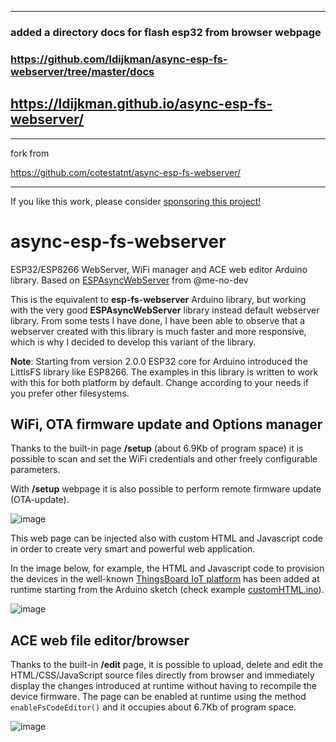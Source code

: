 
---

### added a directory docs for flash esp32 from browser webpage

### https://github.com/ldijkman/async-esp-fs-webserver/tree/master/docs

## https://ldijkman.github.io/async-esp-fs-webserver/

---
fork from 

https://github.com/cotestatnt/async-esp-fs-webserver/

---

If you like this work, please consider [sponsoring this project!](https://paypal.me/cotesta)

# async-esp-fs-webserver
ESP32/ESP8266 WebServer, WiFi manager and ACE web editor Arduino library. Based on [ESPAsyncWebServer](https://github.com/me-no-dev/ESPAsyncWebServer) from @me-no-dev

This is the equivalent to **esp-fs-webserver** Arduino library, but working with the very good **ESPAsyncWebServer** library instead default webserver library.
From some tests I have done, I have been able to observe that a webserver created with this library is much faster and more responsive, which is why I decided to develop this variant of the library.

**Note**:
Starting from version 2.0.0 ESP32 core for Arduino introduced the LittlsFS library like ESP8266. The examples in this library is written to work with this for both platform by default. Change according to your needs if you prefer other filesystems.

## WiFi, OTA firmware update and Options manager
Thanks to the built-in page **/setup** (about 6.9Kb of program space) it is possible to scan and set the WiFi credentials and other freely configurable parameters.

With **/setup** webpage it is also possible to perform remote firmware update (OTA-update). 

![image](https://github.com/cotestatnt/async-esp-fs-webserver/assets/27758688/e16cf5cb-252a-42bb-b111-305387f9d0cc)


This web page can be injected also with custom HTML and Javascript code in order to create very smart and powerful web application.

In the image below, for example, the HTML and Javascript code to provision the devices in the well-known [ThingsBoard IoT platform](https://thingsboard.io/) has been added at runtime starting from the Arduino sketch (check example [customHTML.ino](https://github.com/cotestatnt/async-esp-fs-webserver/tree/main/examples/customHTML)).

![image](https://github.com/cotestatnt/async-esp-fs-webserver/assets/27758688/74c3046b-fc04-46d6-86ad-acb68a03f38e)


## ACE web file editor/browser
Thanks to the built-in **/edit** page, it is possible to upload, delete and edit the HTML/CSS/JavaScript source files directly from browser and immediately display the changes introduced at runtime without having to recompile the device firmware.
The page can be enabled at runtime using the method `enableFsCodeEditor()` and it occupies about 6.7Kb of program space.

![image](https://github.com/cotestatnt/async-esp-fs-webserver/assets/27758688/668c0899-a060-4aed-956b-51311bf3fe13)

